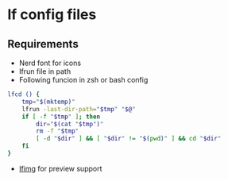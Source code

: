 # lf config files

## Requirements

- Nerd font for icons
- lfrun file in path
- Following funcion in zsh or bash config
```bash
lfcd () {
    tmp="$(mktemp)"
    lfrun -last-dir-path="$tmp" "$@"
    if [ -f "$tmp" ]; then
        dir="$(cat "$tmp")"
        rm -f "$tmp"
        [ -d "$dir" ] && [ "$dir" != "$(pwd)" ] && cd "$dir"
    fi
}
```
- [lfimg](https://github.com/thimc/lfimg) for preview support
